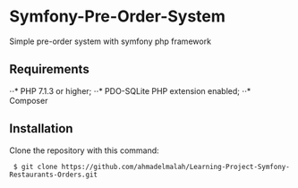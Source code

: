 # Symfony-Pre-Order-System
Simple pre-order system with symfony php framework

## Requirements
⋅⋅* PHP 7.1.3 or higher;
⋅⋅* PDO-SQLite PHP extension enabled;
⋅⋅* Composer

## Installation

Clone the repository with this command:
```
 $ git clone https://github.com/ahmadelmalah/Learning-Project-Symfony-Restaurants-Orders.git
```
